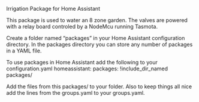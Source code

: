 Irrigation Package for Home Assistant

This package is used to water an 8 zone garden. The valves are powered with a relay board controled by a NodeMcu running Tasmota.

Create a folder named “packages” in your Home Assistant configuration directory.
In the packages directory you can store any number of packages in a YAML file.

To use packages in Home Assistant add the following to your configuration.yaml
homeassistant:
  packages: !include_dir_named packages/

Add the files from this packages/ to your folder.
Also to keep things all nice add the lines from the groups.yaml to your groups.yaml.

